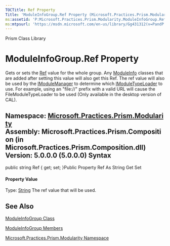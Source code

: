 ```yaml
---
TOCTitle: Ref Property
Title: 'ModuleInfoGroup.Ref Property (Microsoft.Practices.Prism.Modularity)'
ms:assetid: 'P:Microsoft.Practices.Prism.Modularity.ModuleInfoGroup.Ref'
ms:mtpsurl: 'https://msdn.microsoft.com/en-us/library/Gg431312(v=PandP.50)'
---
```


Prism Class Library

ModuleInfoGroup.Ref Property
================================

Gets or sets the [Ref](https://msdn.microsoft.com/p:microsoft.practices.prism.modularity.moduleinfo.ref) value for the whole group. Any [ModuleInfo](https://msdn.microsoft.com/t:microsoft.practices.prism.modularity.moduleinfo) classes that are added after setting this value will also get this Ref. The ref value will also be used by the [IModuleManager](https://msdn.microsoft.com/t:microsoft.practices.prism.modularity.imodulemanager) to determine which [IModuleTypeLoader](https://msdn.microsoft.com/t:microsoft.practices.prism.modularity.imoduletypeloader) to use. For example, using an "file://" prefix with a valid URL will cause the FileModuleTypeLoader to be used (Only available in the desktop version of CAL).

**Namespace:** [Microsoft.Practices.Prism.Modularity](https://msdn.microsoft.com/n:microsoft.practices.prism.modularity)
**Assembly:** Microsoft.Practices.Prism.Composition (in Microsoft.Practices.Prism.Composition.dll) Version: 5.0.0.0 (5.0.0.0)
Syntax
------

<span id="syntaxToggle"></span>public string Ref { get; set; }Public Property Ref As String Get Set
#### Property Value

Type: [String](http://msdn2.microsoft.com/en-us/library/s1wwdcbf)
The ref value that will be used.

See Also
--------

<span id="seeAlsoToggle"></span>
[ModuleInfoGroup Class](https://msdn.microsoft.com/t:microsoft.practices.prism.modularity.moduleinfogroup)

[ModuleInfoGroup Members](https://msdn.microsoft.com/allmembers.t:microsoft.practices.prism.modularity.moduleinfogroup)

[Microsoft.Practices.Prism.Modularity Namespace](https://msdn.microsoft.com/n:microsoft.practices.prism.modularity)
